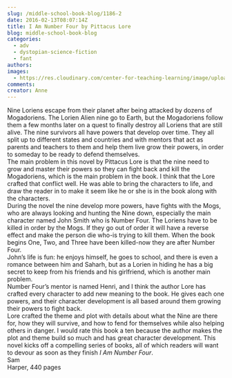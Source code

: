 ```yaml
---
slug: /middle-school-book-blog/1186-2
date: 2016-02-13T08:07:14Z
title: I Am Number Four by Pittacus Lore
blog: middle-school-book-blog
categories:
  - adv
  - dystopian-science-fiction
  - fant
authors:
images:
  - https://res.cloudinary.com/center-for-teaching-learning/image/upload/v1637512917/I_Am_Number_Four_Cover-198x300.jpg.jpg
comments:
creator: Anne
---
```


 Nine Loriens escape from their planet after being attacked by dozens of Mogadoriens. The Lorien Alien nine go to Earth, but the Mogadoriens follow them a few months later on a quest to finally destroy all Loriens that are still alive. The nine survivors all have powers that develop over time. They all split up to different states and countries and with mentors that act as parents and teachers to them and help them live grow their powers, in order to someday to be ready to defend themselves.<br />The main problem in this novel by Pittacus Lore is that the nine need to grow and master their powers so they can fight back and kill the Mogadoriens, which is the main problem in the book. I think that the Lore crafted that conflict well. He was able to bring the characters to life, and draw the reader in to make it seem like he or she is in the book along with the characters.<br />During the novel the nine develop more powers, have fights with the Mogs, who are always looking and hunting the Nine down, especially the main character named John Smith who is Number Four. The Loriens have to be killed in order by the Mogs. If they go out of order it will have a reverse effect and make the person die who-is trying to kill them. When the book begins One, Two, and Three have been killed-now they are after Number Four.<br />John’s life is fun: he enjoys himself, he goes to school, and there is even a romance between him and Saharh, but as a Lorien in hiding he has a big secret to keep from his friends and his girlfriend, which is another main problem.<br />Number Four’s mentor is named Henri, and I think the author Lore has crafted every character to add new meaning to the book. He gives each one powers, and their character development is all based around them growing their powers to fight back.<br />Lore crafted the theme and plot with details about what the Nine are there for, how they will survive, and how to fend for themselves while also helping others in danger. I would rate this book a ten because the author makes the plot and theme build so much and has great character development. This novel kicks off a compelling series of books, all of which readers will want to devour as soon as they finish <em>I Am Number Four</em>.<br />Sam<br />Harper, 440 pages
